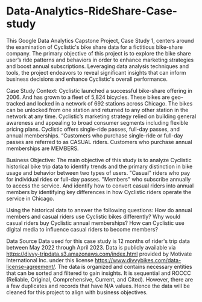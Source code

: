 # Data-Analytics-RideShare-Case-study
This Google Data Analytics Capstone Project, Case Study 1, centers around the examination of Cyclistic's bike share data for a fictitious bike-share company. 
The primary objective of this project is to explore the bike share user’s ride patterns and behaviors in order to enhance marketing strategies and boost annual subscriptions. 
Leveraging data analysis techniques and tools, the project endeavors to reveal significant insights that can inform business decisions and enhance Cyclistic's overall performance.

Case Study Context:
Cyclistic launched a successful bike-share offering in 2006. And has grown to a fleet of 5,824 bicycles. These bikes are geo-tracked and locked in a network of 692 stations across Chicago. 
The bikes can be unlocked from one station and returned to any other station in the network at any time. Cyclistic’s marketing strategy relied on building general awareness and appealing to broad consumer segments including flexible pricing plans. 
Cyclistic offers single-ride passes, full-day passes, and annual memberships. “Customers who purchase single-ride or full-day passes are referred to as CASUAL riders. Customers who purchase annual memberships are MEMBERS. 

Business Objective:
The main objective of this study is to analyze Cyclistic historical bike trip data to identify trends and the primary distinction in bike usage and behavior between two types of users.
"Casual" riders who pay for individual rides or full-day passes. "Members" who subscribe annually to access the service.
And identify how to convert casual riders into annual members by identifying key differences in how Cyclistic riders operate the service in Chicago.

Using the historical data to answer the following questions:
    How do annual members and casual riders use Cyclistic bikes differently?
    Why would casual riders buy Cyclistic annual memberships?
    How can Cyclistic use digital media to influence casual riders to become members?

Data Source
Data used for this case study is 12 months of rider's trip data between May 2022 through April 2023. 
Data is publicly available via https://divvy-tripdata.s3.amazonaws.com/index.html provided by Motivate International Inc. under this license https://www.divvybikes.com/data-license-agreement/. 
The data is organized and contains necessary entities that can be sorted and filtered to gain insights. It is sequential and ROCCC (Reliable, Original, Comprehensive, Current, and Cited). 
However, there are a few duplicates and records that have N/A values. Hence the data will be cleaned for this project to align with business objectives.

